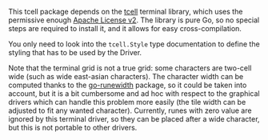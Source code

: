 This tcell package depends on the [tcell](https://github.com/gdamore/tcell/v2)
terminal library, which uses the permissive enough [Apache License
v2](https://github.com/gdamore/tcell/blob/master/LICENSE). The library is pure
Go, so no special steps are required to install it, and it allows for easy
cross-compilation.

You only need to look into the `tcell.Style` type documentation to define the
styling that has to be used by the Driver.

Note that the terminal grid is not a true grid: some characters are two-cell
wide (such as wide east-asian characters). The character width can be computed
thanks to the [go-runewidth](github.com/mattn/go-runewidth) package, so it
could be taken into account, but it is a bit cumbersome and ad hoc with respect
to the graphical drivers which can handle this problem more easily (the tile
width can be adjusted to fit any wanted character). Currently, runes with zero
value are ignored by this terminal driver, so they can be placed after a wide
character, but this is not portable to other drivers.
